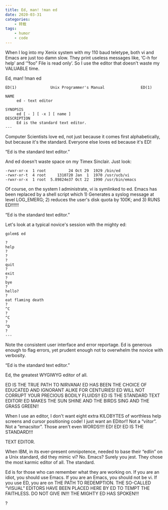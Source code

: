 ```yaml
---
title: Ed, man! !man ed
date: 2020-03-31
categories:
    - 转载
tags:
    - humor
    - code
---
```


When I log into my Xenix system with my 110 baud teletype, both vi and Emacs are just too damn slow. They print useless messages like, ‘C-h for help’ and ‘“foo” File is read only’. So I use the editor that doesn't waste my VALUABLE time.

Ed, man!  !man ed
```
ED(1)               Unix Programmer's Manual                ED(1)

NAME
     ed - text editor

SYNOPSIS
     ed [ - ] [ -x ] [ name ]
DESCRIPTION
     Ed is the standard text editor.
---
```
Computer Scientists love ed, not just because it comes first alphabetically, but because it's the standard. Everyone else loves ed because it's ED!

“Ed is the standard text editor.”

And ed doesn't waste space on my Timex Sinclair. Just look:
```
-rwxr-xr-x  1 root          24 Oct 29  1929 /bin/ed
-rwxr-xr-t  4 root     1310720 Jan  1  1970 /usr/ucb/vi
-rwxr-xr-x  1 root  5.89824e37 Oct 22  1990 /usr/bin/emacs
```
Of course, on the system I administrate, vi is symlinked to ed. Emacs has been replaced by a shell script which 1) Generates a syslog message at level LOG_EMERG; 2) reduces the user's disk quota by 100K; and 3) RUNS ED!!!!!!

“Ed is the standard text editor.”

Let's look at a typical novice's session with the mighty ed:
```
golem$ ed

?
help
?
?
?
quit
?
exit
?
bye
?
hello?
?
eat flaming death
?
^C
?
^C
?
^D
?
---
```
Note the consistent user interface and error reportage. Ed is generous enough to flag errors, yet prudent enough not to overwhelm the novice with verbosity.

“Ed is the standard text editor.”

Ed, the greatest WYGIWYG editor of all.

ED IS THE TRUE PATH TO NIRVANA! ED HAS BEEN THE CHOICE OF EDUCATED AND IGNORANT ALIKE FOR CENTURIES! ED WILL NOT CORRUPT YOUR PRECIOUS BODILY FLUIDS!! ED IS THE STANDARD TEXT EDITOR! ED MAKES THE SUN SHINE AND THE BIRDS SING AND THE GRASS GREEN!!

When I use an editor, I don't want eight extra KILOBYTES of worthless help screens and cursor positioning code! I just want an EDitor!! Not a “viitor”. Not a “emacsitor”. Those aren't even WORDS!!!! ED! ED! ED IS THE STANDARD!!!

TEXT EDITOR.

When IBM, in its ever-present omnipotence, needed to base their “edlin” on a Unix standard, did they mimic vi? No. Emacs? Surely you jest. They chose the most karmic editor of all. The standard.

Ed is for those who can remember what they are working on. If you are an idiot, you should use Emacs. If you are an Emacs, you should not be vi. If you use ED, you are on THE PATH TO REDEMPTION. THE SO-CALLED “VISUAL” EDITORS HAVE BEEN PLACED HERE BY ED TO TEMPT THE FAITHLESS. DO NOT GIVE IN!!! THE MIGHTY ED HAS SPOKEN!!!

?